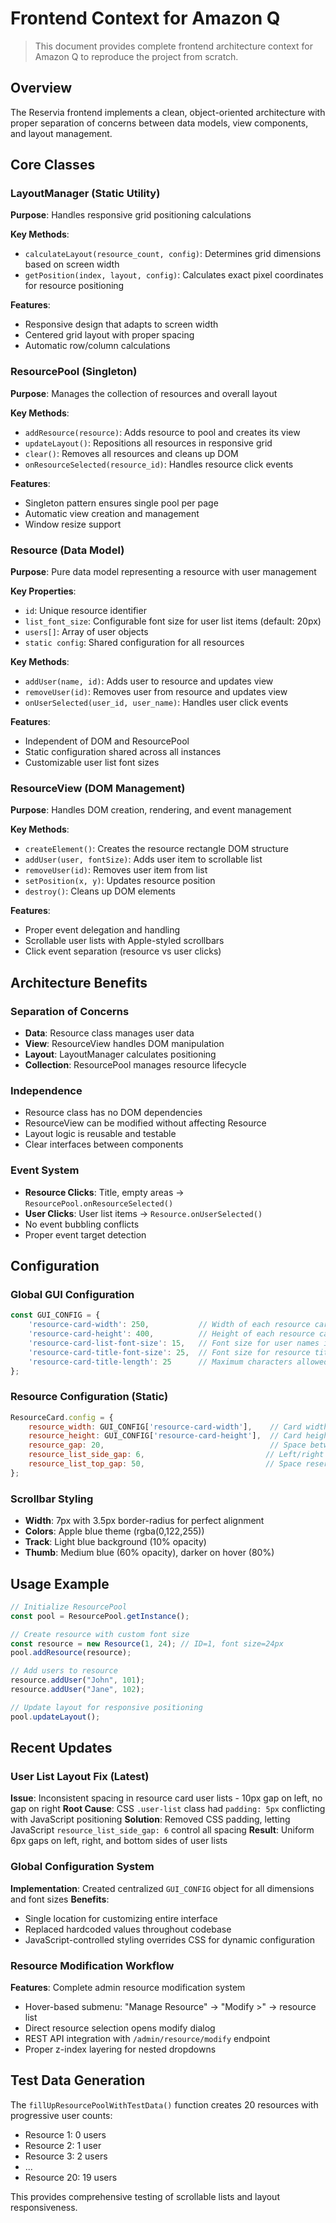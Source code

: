 # Frontend Context for Amazon Q

> This document provides complete frontend architecture context for Amazon Q to reproduce the project from scratch.

## Overview
The Reservia frontend implements a clean, object-oriented architecture with proper separation of concerns between data models, view components, and layout management.

## Core Classes

### LayoutManager (Static Utility)
**Purpose**: Handles responsive grid positioning calculations

**Key Methods**:
- `calculateLayout(resource_count, config)`: Determines grid dimensions based on screen width
- `getPosition(index, layout, config)`: Calculates exact pixel coordinates for resource positioning

**Features**:
- Responsive design that adapts to screen width
- Centered grid layout with proper spacing
- Automatic row/column calculations

### ResourcePool (Singleton)
**Purpose**: Manages the collection of resources and overall layout

**Key Methods**:
- `addResource(resource)`: Adds resource to pool and creates its view
- `updateLayout()`: Repositions all resources in responsive grid
- `clear()`: Removes all resources and cleans up DOM
- `onResourceSelected(resource_id)`: Handles resource click events

**Features**:
- Singleton pattern ensures single pool per page
- Automatic view creation and management
- Window resize support

### Resource (Data Model)
**Purpose**: Pure data model representing a resource with user management

**Key Properties**:
- `id`: Unique resource identifier
- `list_font_size`: Configurable font size for user list items (default: 20px)
- `users[]`: Array of user objects
- `static config`: Shared configuration for all resources

**Key Methods**:
- `addUser(name, id)`: Adds user to resource and updates view
- `removeUser(id)`: Removes user from resource and updates view
- `onUserSelected(user_id, user_name)`: Handles user click events

**Features**:
- Independent of DOM and ResourcePool
- Static configuration shared across all instances
- Customizable user list font sizes

### ResourceView (DOM Management)
**Purpose**: Handles DOM creation, rendering, and event management

**Key Methods**:
- `createElement()`: Creates the resource rectangle DOM structure
- `addUser(user, fontSize)`: Adds user item to scrollable list
- `removeUser(id)`: Removes user item from list
- `setPosition(x, y)`: Updates resource position
- `destroy()`: Cleans up DOM elements

**Features**:
- Proper event delegation and handling
- Scrollable user lists with Apple-styled scrollbars
- Click event separation (resource vs user clicks)

## Architecture Benefits

### Separation of Concerns
- **Data**: Resource class manages user data
- **View**: ResourceView handles DOM manipulation
- **Layout**: LayoutManager calculates positioning
- **Collection**: ResourcePool manages resource lifecycle

### Independence
- Resource class has no DOM dependencies
- ResourceView can be modified without affecting Resource
- Layout logic is reusable and testable
- Clear interfaces between components

### Event System
- **Resource Clicks**: Title, empty areas → `ResourcePool.onResourceSelected()`
- **User Clicks**: User list items → `Resource.onUserSelected()`
- No event bubbling conflicts
- Proper event target detection

## Configuration

### Global GUI Configuration
```javascript
const GUI_CONFIG = {
    'resource-card-width': 250,           // Width of each resource card in pixels
    'resource-card-height': 400,          // Height of each resource card in pixels
    'resource-card-list-font-size': 15,   // Font size for user names in the resource card
    'resource-card-title-font-size': 25,  // Font size for resource title
    'resource-card-title-length': 25      // Maximum characters allowed in resource name
};
```

### Resource Configuration (Static)
```javascript
ResourceCard.config = {
    resource_width: GUI_CONFIG['resource-card-width'],    // Card width in pixels
    resource_height: GUI_CONFIG['resource-card-height'],  // Card height in pixels
    resource_gap: 20,                                     // Space between cards
    resource_list_side_gap: 6,                           // Left/right padding inside card
    resource_list_top_gap: 50,                           // Space reserved for title area
};
```

### Scrollbar Styling
- **Width**: 7px with 3.5px border-radius for perfect alignment
- **Colors**: Apple blue theme (rgba(0,122,255))
- **Track**: Light blue background (10% opacity)
- **Thumb**: Medium blue (60% opacity), darker on hover (80%)

## Usage Example

```javascript
// Initialize ResourcePool
const pool = ResourcePool.getInstance();

// Create resource with custom font size
const resource = new Resource(1, 24); // ID=1, font size=24px
pool.addResource(resource);

// Add users to resource
resource.addUser("John", 101);
resource.addUser("Jane", 102);

// Update layout for responsive positioning
pool.updateLayout();
```

## Recent Updates

### User List Layout Fix (Latest)
**Issue**: Inconsistent spacing in resource card user lists - 10px gap on left, no gap on right
**Root Cause**: CSS `.user-list` class had `padding: 5px` conflicting with JavaScript positioning
**Solution**: Removed CSS padding, letting JavaScript `resource_list_side_gap: 6` control all spacing
**Result**: Uniform 6px gaps on left, right, and bottom sides of user lists

### Global Configuration System
**Implementation**: Created centralized `GUI_CONFIG` object for all dimensions and font sizes
**Benefits**: 
- Single location for customizing entire interface
- Replaced hardcoded values throughout codebase
- JavaScript-controlled styling overrides CSS for dynamic configuration

### Resource Modification Workflow
**Features**: Complete admin resource modification system
- Hover-based submenu: "Manage Resource" → "Modify >" → resource list
- Direct resource selection opens modify dialog
- REST API integration with `/admin/resource/modify` endpoint
- Proper z-index layering for nested dropdowns

## Test Data Generation

The `fillUpResourcePoolWithTestData()` function creates 20 resources with progressive user counts:
- Resource 1: 0 users
- Resource 2: 1 user
- Resource 3: 2 users
- ...
- Resource 20: 19 users

This provides comprehensive testing of scrollable lists and layout responsiveness.